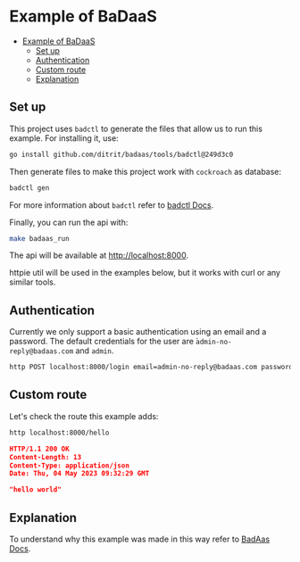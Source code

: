 # Example of BaDaaS

- [Example of BaDaaS](#example-of-badaas)
  - [Set up](#set-up)
  - [Authentication](#authentication)
  - [Custom route](#custom-route)
  - [Explanation](#explanation)

## Set up

This project uses `badctl` to generate the files that allow us to run this example. For installing it, use:

```bash
go install github.com/ditrit/badaas/tools/badctl@249d3c0
```

Then generate files to make this project work with `cockroach` as database:

```bash
badctl gen
```

For more information about `badctl` refer to [badctl Docs](https://github.com/ditrit/badaas/tools/badctl/README.md).

Finally, you can run the api with:

```bash
make badaas_run
```

The api will be available at <http://localhost:8000>.

httpie util will be used in the examples below, but it works with curl or any similar tools.

## Authentication

Currently we only support a basic authentication using an email and a password.
The default credentials for the user are ̀`admin-no-reply@badaas.com` and `admin`.

```bash
http POST localhost:8000/login email=admin-no-reply@badaas.com password=admin
```

## Custom route

Let's check the route this example adds:

```bash
http localhost:8000/hello
```

```json
HTTP/1.1 200 OK
Content-Length: 13
Content-Type: application/json
Date: Thu, 04 May 2023 09:32:29 GMT

"hello world"
```

## Explanation

To understand why this example was made in this way refer to [BadAas Docs](https://github.com/ditrit/badaas/README.md#step-by-step-instructions).
